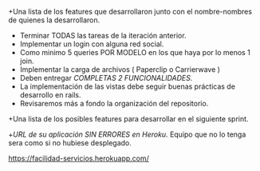 +Una lista de los features que desarrollaron junto con el nombre-nombres de quienes la desarrollaron.

+ Terminar TODAS las tareas de la iteración anterior. 
+ Implementar un login con alguna red social.
+ Como minimo 5 queries POR MODELO  en los que haya por lo menos 1 join.
+ Implementar la carga de archivos ( Paperclip o Carrierwave )  
+ Deben entregar *COMPLETAS 2 FUNCIONALIDADES.*
+ La implementación de las vistas debe seguir buenas prácticas de desarrollo en rails.
+ Revisaremos más a fondo la organización del repositorio. 


+Una lista de los posibles features para desarrollar en el siguiente sprint.

+*URL de su aplicación SIN ERRORES en Heroku.* Equipo que no lo tenga sera como si no hubiese desplegado.

https://facilidad-servicios.herokuapp.com/